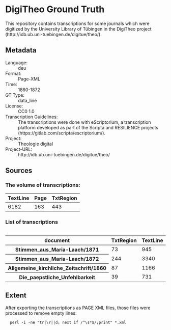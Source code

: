 <div>
   <h1 id="title">DigiTheo Ground Truth</h1>
   <p id="paragraph">This repository contains transcriptions for some journals which were digitized by the University Library of Tübingen in the DigiTheo project (http://idb.ub.uni-tuebingen.de/digitue/theo/).</p>
   <h2>Metadata</h2>
   <dl class="grid">
      <dt id="Language">Language:</dt>
      <dd>deu</dd>
      <dt id="Format">Format:</dt>
      <dd>Page-XML</dd>
      <dt id="Time">Time:</dt>
      <dd>1860-1872</dd>
      <dt id="GTT">GT Type:</dt>
      <dd>data_line</dd>
      <dt id="License">License:</dt>
      <dd>CC0 1.0</dd>
      <dt id="Guidelines">Transcription Guidelines:</dt>
      <dd>The transcriptions were done with eScriptorium, a transcription platform developed as part of the Scripta and RESILIENCE projects (https://gitlab.com/scripta/escriptorium/).</dd>
      <dt id="Project">Project:</dt>
      <dd>Theologie digital</dd>
      <dt id="Project-URL">Project-URL:</dt>
      <dd>http://idb.ub.uni-tuebingen.de/digitue/theo/</dd>
   </dl>
   <h2>Sources</h2>
   <h3>The volume of transcriptions:</h3>
   <table id="table_id">
      <thead>
         <tr>
            <th>TextLine</th>
            <th>Page</th>
            <th>TxtRegion</th>
         </tr>
      </thead>
      <tbody>
         <tr>
            <td>6182</td>
            <td>163</td>
            <td>443</td>
         </tr>
      </tbody>
   </table>
   <div id="transcriptions">
      <h3>List of transcriptions</h3>
      <div>
         <table class="noStyle"/>
         <table id="table_id" class="display">
            <thead>
               <tr>
                  <th>document</th>
                  <th>TxtRegion</th>
                  <th>TextLine</th>
                  <th>Page</th>
               </tr>
            </thead>
            <tbody>
               <tr>
                  <th>Stimmen_aus_Maria-Laach/1871</th>
                  <td>73</td>
                  <td>945</td>
                  <td>25</td>
               </tr>
               <tr>
                  <th>Stimmen_aus_Maria-Laach/1872</th>
                  <td>244</td>
                  <td>3340</td>
                  <td>88</td>
               </tr>
               <tr>
                  <th>Allgemeine_kirchliche_Zeitschrift/1860</th>
                  <td>87</td>
                  <td>1166</td>
                  <td>30</td>
               </tr>
               <tr>
                  <th>Die_paepstliche_Unfehlbarkeit</th>
                  <td>39</td>
                  <td>731</td>
                  <td>20</td>
               </tr>
            </tbody>
         </table>
      </div>
   </div>
   <div id="extent">
      <h2>Extent</h2>
      <p>After exporting the transcriptions as PAGE XML files, those files were
         processed to remove empty lines:</p>

      perl -i -ne "tr|\r||d; next if /^\s*$/;print" *.xml

      
   </div>
</div>

